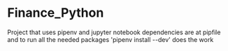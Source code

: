 # Finance_Python
Project that uses pipenv and jupyter notebook
dependencies are at pipfile and to run all the needed packages 'pipenv install --dev' does the work 
